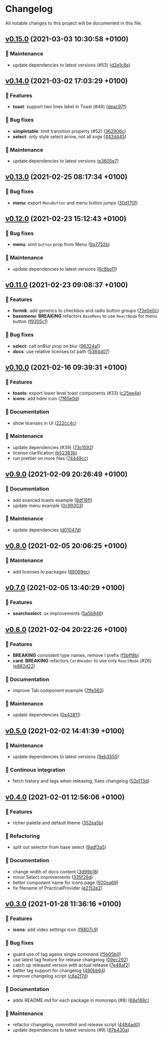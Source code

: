 # Changelog

All notable changes to this project will be documented in this file.


## [v0.15.0](https://github.com/AxisCommunications/practical-react-components/compare/v0.14.0...v0.15.0) (2021-03-03 10:30:58 +0100)

### 🚧 Maintenance

  -  update dependencies to latest versions (#53) ([d2e1c8e](https://github.com/AxisCommunications/practical-react-components/commit/d2e1c8e5c47410484e667cc99f293ef854937a33))

## [v0.14.0](https://github.com/AxisCommunications/practical-react-components/compare/v0.13.0...v0.14.0) (2021-03-02 17:03:29 +0100)

### 🚀 Features

  - **toast**:  support two lines label in Toast (#49) ([deac97f](https://github.com/AxisCommunications/practical-react-components/commit/deac97f97640582631d971c8ebb344b407252272))

### 🐛 Bug fixes

  - **simpletable**:  limit transition property (#52) ([362906c](https://github.com/AxisCommunications/practical-react-components/commit/362906cdf02c0c0bffc0819efd8bfeacddd3005f))
  - **select**:  only style select arrow, not all svgs ([442d445](https://github.com/AxisCommunications/practical-react-components/commit/442d445a98ccb5b9fcbb5480738a8803e4789ace))

### 🚧 Maintenance

  -  update dependencies to latest versions ([e3605e7](https://github.com/AxisCommunications/practical-react-components/commit/e3605e778b51bbe91230f1c17ddac3ae2261f92c))

## [v0.13.0](https://github.com/AxisCommunications/practical-react-components/compare/v0.12.0...v0.13.0) (2021-02-25 08:17:34 +0100)

### 🐛 Bug fixes

  - **menu**:  export `MenuButton` and menu button jumps ([30d170f](https://github.com/AxisCommunications/practical-react-components/commit/30d170f3d2ef1d11d00f1a00b02d5fdda4016fe4))

## [v0.12.0](https://github.com/AxisCommunications/practical-react-components/compare/v0.11.0...v0.12.0) (2021-02-23 15:12:43 +0100)

### 🐛 Bug fixes

  - **menu**:  omit `button` prop from Menu ([9a7752b](https://github.com/AxisCommunications/practical-react-components/commit/9a7752bfa02a20a56adbc8677e32bf0d0e61d67e))

### 🚧 Maintenance

  -  update dependencies to latest versions ([6c8be11](https://github.com/AxisCommunications/practical-react-components/commit/6c8be119b883309dbc5aa0d48e4ed88b532d68d5))

## [v0.11.0](https://github.com/AxisCommunications/practical-react-components/compare/v0.10.0...v0.11.0) (2021-02-23 09:08:37 +0100)

### 🚀 Features

  - **formik**:  add generics to checkbox and radio button groups ([73e0e0c](https://github.com/AxisCommunications/practical-react-components/commit/73e0e0c58a54c9aa28e5365d6422af3efd7ba477))
  - **basemenu**: **BREAKING** refactors `BaseMenu` to use `ReactNode` for menu button ([f9305c1](https://github.com/AxisCommunications/practical-react-components/commit/f9305c1410b4af5c7634d242164b171bb8985619))

### 🐛 Bug fixes

  - **select**:  call onBlur prop on blur ([96324a1](https://github.com/AxisCommunications/practical-react-components/commit/96324a135c582c3dab90d35095809f78988cd6e3))
  - **docs**:  use relative licenses.txt path ([5384d07](https://github.com/AxisCommunications/practical-react-components/commit/5384d0733b428ea1fc2a009fe19ea2ba6c96926b))

## [v0.10.0](https://github.com/AxisCommunications/practical-react-components/compare/v0.9.0...v0.10.0) (2021-02-16 09:39:31 +0100)

### 🚀 Features

  - **toasts**:  export lower level toast components (#33) ([c25ee4e](https://github.com/AxisCommunications/practical-react-components/commit/c25ee4eb7ef9109ac930bd02782a7dbdee732a9d))
  - **icons**:  add hdmi icon ([7f65e0d](https://github.com/AxisCommunications/practical-react-components/commit/7f65e0dbc9bfb8fe0fc190f3a7904de525a86a5b))

### 📝 Documentation

  -  show licenses in UI ([222cc4c](https://github.com/AxisCommunications/practical-react-components/commit/222cc4cde6f9b66eeb0d7f6f504259f9efd00964))

### 🚧 Maintenance

  -  update dependencies (#39) ([73c1592](https://github.com/AxisCommunications/practical-react-components/commit/73c1592716a8662e92c921d86b4b437c40bc51a6))
  -  license clarification ([b52383b](https://github.com/AxisCommunications/practical-react-components/commit/b52383b925e2e1192931eb86b8633aabf623aef2))
  -  run prettier on more files ([74449cc](https://github.com/AxisCommunications/practical-react-components/commit/74449ccf9b3583c6e43976d5a1be7c63f625ec05))

## [v0.9.0](https://github.com/AxisCommunications/practical-react-components/compare/v0.8.0...v0.9.0) (2021-02-09 20:26:49 +0100)

### 📝 Documentation

  -  add avanced toasts example ([9df16ff](https://github.com/AxisCommunications/practical-react-components/commit/9df16fff1992c0f9cfadae2f2a19c3e100be17ea))
  -  update menu example ([0c99303](https://github.com/AxisCommunications/practical-react-components/commit/0c99303b4452029899d89ded1d9bdb5a4bc60807))

### 🚧 Maintenance

  -  update dependencies ([d01047d](https://github.com/AxisCommunications/practical-react-components/commit/d01047d18a6a511f982938f105f688c82b4bd2d4))

## [v0.8.0](https://github.com/AxisCommunications/practical-react-components/compare/v0.7.0...v0.8.0) (2021-02-05 20:06:25 +0100)

### 🚧 Maintenance

  -  add licenses to packages ([88069ec](https://github.com/AxisCommunications/practical-react-components/commit/88069ec45b0e44810af387ea60a7c98cc27da031))

## [v0.7.0](https://github.com/AxisCommunications/practical-react-components/compare/v0.6.0...v0.7.0) (2021-02-05 13:40:29 +0100)

### 🚀 Features

  - **searchselect**:  ux improvements ([5a5b946](https://github.com/AxisCommunications/practical-react-components/commit/5a5b9469b6a0c38be85a2b73bf20b5d635ed97db))

## [v0.6.0](https://github.com/AxisCommunications/practical-react-components/compare/v0.5.0...v0.6.0) (2021-02-04 20:22:26 +0100)

### 🚀 Features

  - **BREAKING** consistent type names, remove I prefix ([f5bff8b](https://github.com/AxisCommunications/practical-react-components/commit/f5bff8b888cbea3027f3180c8900624810487081))
  - **card**: **BREAKING** refactors `CardHeader` to use only `ReactNode` (#26) ([e882d22](https://github.com/AxisCommunications/practical-react-components/commit/e882d2247f4d144f5f36ecff9462af480f37cfd0))

### 📝 Documentation

  -  improve Tab component example ([7ffe563](https://github.com/AxisCommunications/practical-react-components/commit/7ffe56306f1892311d94c1e61079ea496ac70e6c))

### 🚧 Maintenance

  -  update dependencies ([0e42811](https://github.com/AxisCommunications/practical-react-components/commit/0e42811c9fb1e4dac1d68252c62fab5c01923206))

## [v0.5.0](https://github.com/AxisCommunications/practical-react-components/compare/v0.4.0...v0.5.0) (2021-02-02 14:41:39 +0100)

### 🚧 Maintenance

  -  update dependencies to latest versions ([9eb3555](https://github.com/AxisCommunications/practical-react-components/commit/9eb3555fd605112c3056e9c82edafd932462c20a))

### 🚦 Continous integration

  -  fetch history and tags when releasing, fixes changelog ([52e113d](https://github.com/AxisCommunications/practical-react-components/commit/52e113d761e515f0209800674deb60b21246b6d0))

## [v0.4.0](https://github.com/AxisCommunications/practical-react-components/compare/v0.3.0...v0.4.0) (2021-02-01 12:56:06 +0100)

### 🚀 Features

  -  richer palette and default theme ([352ea5b](https://github.com/AxisCommunications/practical-react-components/commit/352ea5b8471fcde51c080878836598c6510402c3))

### 🧰 Refactoring

  -  split out selector from base select ([9adf3a5](https://github.com/AxisCommunications/practical-react-components/commit/9adf3a5435b1bb55a6b2747ea49a3044f8995ec1))

### 📝 Documentation

  -  change width of docs content ([3d99b18](https://github.com/AxisCommunications/practical-react-components/commit/3d99b181a99a0b5525bef611a98c044f4679f6db))
  -  minor Select improvements ([335f28d](https://github.com/AxisCommunications/practical-react-components/commit/335f28d2c0ed4efd1d5110f56c05033f5e84ec6e))
  -  better component name for icons page ([920ea69](https://github.com/AxisCommunications/practical-react-components/commit/920ea692b8f5558ca6dcf805d175a38b519a570f))
  -  fix filename of PracticalProvider ([e2152e2](https://github.com/AxisCommunications/practical-react-components/commit/e2152e2c0c8be0d3d98255fda706eeb7d67acdbf))

## [v0.3.0](https://github.com/AxisCommunications/practical-react-components/compare/v0.2.0...v0.3.0) (2021-01-28 11:36:16 +0100)

### 🚀 Features

  - **icons**:  add video settings icon ([f8807c9](https://github.com/AxisCommunications/practical-react-components/commit/f8807c9f9a31ce5119f20b59a72f364cc24d6212))

### 🐛 Bug fixes

  -  guard use of tag agains single command ([f5b05b0](https://github.com/AxisCommunications/practical-react-components/commit/f5b05b083ad8e3d8b8e486d4c0cf125f5324aa66))
  -  use latest tag feature for release changelog ([09ec292](https://github.com/AxisCommunications/practical-react-components/commit/09ec292a23a375e4cd1a97d491674942a3972998))
  -  catch up released version with actual release ([7e48af2](https://github.com/AxisCommunications/practical-react-components/commit/7e48af23bb90a34f1dbcd52f3144d4f8a1f5fd15))
  -  better tag support for changelog ([480bb64](https://github.com/AxisCommunications/practical-react-components/commit/480bb64deae97d0bacfc099d3e84f5ec920da6df))
  -  improve changelog script ([c8a2f7d](https://github.com/AxisCommunications/practical-react-components/commit/c8a2f7dab5f06e22820f643b61411588268f5415))

### 📝 Documentation

  -  adds README.md for each package in monorepo (#8) ([68e188c](https://github.com/AxisCommunications/practical-react-components/commit/68e188c033b9dcedb523bb77b079a660b32663be))

### 🚧 Maintenance

  -  refactor changelog, commitlint and release script ([4484ad0](https://github.com/AxisCommunications/practical-react-components/commit/4484ad07ee99408dbb1e6ea68533f394bb31361d))
  -  update dependencies to latest versions (#9) ([97b430a](https://github.com/AxisCommunications/practical-react-components/commit/97b430a739c05a598d11d0972d6dadd6a84a346e))
